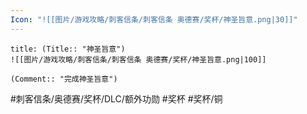 ```yaml
---
Icon: "![[图片/游戏攻略/刺客信条/刺客信条 奥德赛/奖杯/神圣旨意.png|30]]"
---
```

```ad-common-bronze-trophy
title: (Title:: "神圣旨意")
![[图片/游戏攻略/刺客信条/刺客信条 奥德赛/奖杯/神圣旨意.png|100]]

(Comment:: "完成神圣旨意")
```

#刺客信条/奥德赛/奖杯/DLC/额外功勋 #奖杯 #奖杯/铜
